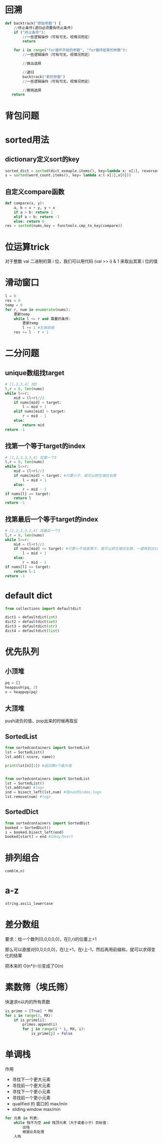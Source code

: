 # 回溯
```python
def backtrack("原始参数") {
    //终止条件(递归必须要有终止条件)
    if ("终止条件"):
        //一些逻辑操作（可有可无，视情况而定）
        return

    for i in range("for循环开始的参数", "for循环结束的参数"):
        //一些逻辑操作（可有可无，视情况而定）

        //做出选择

        //递归
        backtrack("新的参数")
        //一些逻辑操作（可有可无，视情况而定）

        //撤销选择
   return
```
# 背包问题

# sorted用法
## dictionary定义sort的key
```python
sorted_dict = sorted(dict_exmaple.items(), key=lambda x: x[1], reverse=True)
s = sorted(word_count.items(), key= lambda x:(-x[1],x[0]))
```
## 自定义compare函数
```python
def compare(x, y):
    a, b = x + y, y + x
    if a > b: return 1
    elif a < b: return -1
    else: return 0
res = sorted(nums,key = functools.cmp_to_key(compare))
```

# 位运算trick
对于整数 val 二进制的第 i 位，我们可以用代码 (val >> i) & 1 来取出其第 i 位的值

# 滑动窗口
```python
l = 0
res = 0
temp = 0
for r, num in enumerate(nums):
    更新temp
    while l <= r and 需要的条件:
        更新temp
        l += 1 #左端收缩
    res += l - r + 1
```

# 二分问题
## unique数组找target
```python
# [1,2,3,4] 找3
l,r = 0, len(nums)
while l<=r:
    mid = (l+r)//2
    if nums[mid] < target:
        l = mid + 1
    elif nums[mid] > target:
        r = mid - 1
    else:
        return mid
return -1
```

## 找第一个等于target的index  
```python
# [1,2,3,3,3,4] 找第一个3
l,r = 0, len(nums)
while l<=r:
    mid = (l+r)//2
    if nums[mid] < target: #只要小于，就可以把左端往右移
        l = mid + 1
    else:
        r = mid - 1
if nums[l] == target:
    return l
return -1
```

## 找第最后一个等于target的index  
```python
# [1,2,3,3,3,4] 找最后一个3
l,r = 0, len(nums)
while l<=r:
    mid = (l+r)//2
    if nums[mid] <= target: #只要小于或者等于，就可以把左端往右移，一直移到比target值还大或者l越界（也就是target是最后一个值）
        l = mid + 1
    else:
        r = mid - 1
if nums[l] == target:
    return l-1
return -1
```


# default dict
```python
from collections import defaultdict

dict1 = defaultdict(int)
dict2 = defaultdict(set)
dict3 = defaultdict(str)
dict4 = defaultdict(list)
```

# 优先队列
## 小顶堆
```python
pq = []
heappush(pq, 3)
v = heappop(pq)
```
## 大顶堆
push进负的值，pop出来的时候再取反

## SortedList
```python
from sortedcontainers import SortedList
lst = SortedList()
lst.add((-score, name))

print(lst[n][1]) #返回第n个最大值


from sortedcontainers import SortedList
lst = SortedList()
lst.add(num) #logn
ind = bisect_left(lst,num) #找num的index,logn
lst.remove(num) #logn

```

## SortedDict
```python
from sortedcontainers import SortedDict
booked = SortedDict()
i = booked.bisect_left(end)
booked[start] = end #以key为sort
```

# 排列组合
```python
comb(m,n)
```

# a-z
```python
string.ascii_lowercase
```

# 差分数组
要求：给一个数列[0,0,0,0,0]，在[l,r)的位置上+1

那么可以直接对[0,0,0,0,0]，在l上+1，在r上-1，然后再用前缀和，就可以求得变化的结果

把本来的 O(n*(r-l))变成了O(n)

# 素数筛（埃氏筛）
快速求n以内的所有质数
```python
is_prime = [True] * MX
for i in range(2, MX):
    if is_prime[i]:
        primes.append(i)
        for j in range(i * i, MX, i):
            is_prime[j] = False
```

# 单调栈
作用
- 寻找下一个更大元素
- 寻找前一个更大元素
- 寻找下一个更小元素
- 寻找前一个更小元素
- qualified 的 窗口的 max/min
- sliding window max/min
```python
for 元素 in 列表:
    while 栈不为空 and 栈顶元素（大于或者小于）目标值：
	    出栈
		根据业务处理
	入栈
```


